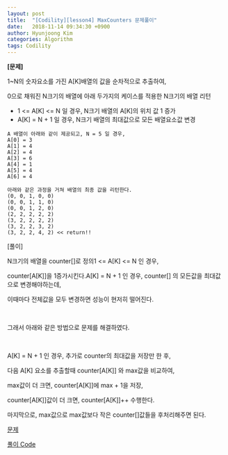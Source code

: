 ```yaml
---
layout: post
title:  "[Codility][lesson4] MaxCounters 문제풀이"
date:   2018-11-14 09:34:30 +0900
author: Hyunjoong Kim
categories: Algorithm
tags: Codility
---
```






**[문제]**

1~N의 숫자요소를 가진 A[K]배열의 값을 순차적으로 추출하여,

0으로 채워진 N크기의 배열에 아래 두가지의 케이스를 적용한 N크기의 배열 리턴 

* 1 <= A[K] <= N 일 경우, N크기 배열의 A[K]의 위치 값 1 증가
* A[K] = N + 1 일 경우, N크기 배열의 최대값으로 모든 배열요소값 변경 

```
A 배열이 아래와 같이 제공되고, N = 5 일 경우,
A[0] = 3
A[1] = 4
A[2] = 4
A[3] = 6
A[4] = 1
A[5] = 4
A[6] = 4

아래와 같은 과정을 거쳐 배열의 최종 값을 리턴한다.
(0, 0, 1, 0, 0)
(0, 0, 1, 1, 0)
(0, 0, 1, 2, 0)
(2, 2, 2, 2, 2)
(3, 2, 2, 2, 2)
(3, 2, 2, 3, 2)
(3, 2, 2, 4, 2) << return!!
```



[풀이]

N크기의 배열을 counter[]로 정의1 <= A[K] <= N 인 경우,  

counter[A[K]]을 1증가시킨다.A[K] = N + 1 인 경우, counter[] 의 모든값을 최대값으로 변경해야하는데,

이때마다 전체값을 모두 변경하면 성능이 현저히 떨어진다. 

<br/>

그래서 아래와 같은 방법으로 문제를 해결하였다. 

<br/>

A[K] = N + 1 인 경우, 추가로 counter의 최대값을 저장만 한 후,

다음 A[K] 요소를 추출할때 counter[A[K]] 와 max값을 비교하여,

max값이 더 크면, counter[A[K]]에 max + 1을 저장,

counter[A[K]]값이 더 크면, counter[A[K]]++ 수행한다. 

마지막으로, max값으로 max값보다 작은 counter[]값들을 후처리해주면 된다.





[문제](https://app.codility.com/programmers/lessons/4-counting_elements/max_counters/)

[풀이 Code](https://github.com/bestjoong/codility/blob/master/src/main/java/codility/lesson/lesson4/MaxCounters.java)

